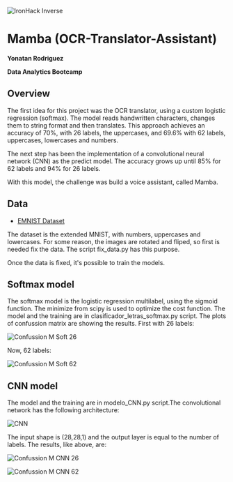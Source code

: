![IronHack Inverse](https://github.com/YonatanRA/OCR-translator-assistant-project/blob/master/images/ironhack.png)

# Mamba  (OCR-Translator-Assistant)

**Yonatan Rodriguez**

**Data Analytics Bootcamp**



## Overview

The first idea for this project was the OCR translator, using a custom logistic regression (softmax). The model reads handwritten characters, changes them to string format and then translates. This approach achieves an accuracy of 70%, with 26 labels, the uppercases, and 69.6% with 62 labels, uppercases, lowercases and numbers.

The next step has been the implementation of a convolutional neural network (CNN) as the predict model. The accuracy grows up until 85% for 62 labels and 94% for 26 labels.

With this model, the challenge was build a voice assistant, called Mamba.



##
## Data

* [EMNIST Dataset](https://www.kaggle.com/crawford/emnist)

The dataset is the extended MNIST, with numbers, uppercases and lowercases. For some reason, the images are rotated and fliped, so first is needed fix the data. The script fix_data.py has this purpose.

Once the data is fixed, it's possible to train the models.



##
## Softmax model

The softmax model is the logistic regression multilabel, using the sigmoid function. The minimize from scipy is used to optimize the cost function. The model and the training are in clasificador_letras_softmax.py script. The plots of confussion matrix are showing the results. First with 26 labels:

![Confussion M Soft 26](https://github.com/YonatanRA/OCR-translator-assistant-project/blob/master/images/Confusion%20Matrix%20Softmax%20(letters).png)


Now, 62 labels:

![Confussion M Soft 62](https://github.com/YonatanRA/OCR-translator-assistant-project/blob/master/images/Confusion%20Matrix%20Softmax.png)




##
## CNN model

The model and the training are in modelo_CNN.py script.The convolutional network has the following architecture:

![CNN](https://github.com/YonatanRA/OCR-translator-assistant-project/blob/master/images/architecture.png)

The input shape is (28,28,1) and the output layer is equal to the number of labels. The results, like above, are:

![Confussion M CNN 26](https://github.com/YonatanRA/OCR-translator-assistant-project/blob/master/images/Confusion%20Matrix%20CNN%20(letters).png)

![Confussion M CNN 62](https://github.com/YonatanRA/OCR-translator-assistant-project/blob/master/images/Confusion%20Matrix%20CNN.png)
























